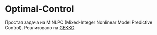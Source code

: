 # Optimal-Control

Простая задача на MINLPC (Mixed-Integer Nonlinear Model Predictive Control). Реализовано на [GEKKO](https://gekko.readthedocs.io/en/latest/).



